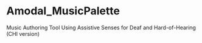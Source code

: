 # Amodal_MusicPalette
Music Authoring Tool Using Assistive Senses for Deaf and Hard-of-Hearing (CHI version)
